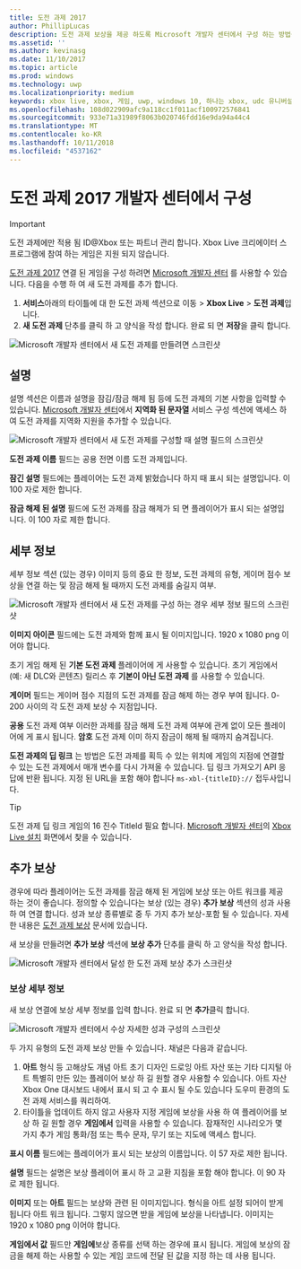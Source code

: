 ```yaml
---
title: 도전 과제 2017
author: PhillipLucas
description: 도전 과제 보상을 제공 하도록 Microsoft 개발자 센터에서 구성 하는 방법을 설명 합니다.
ms.assetid: ''
ms.author: kevinasg
ms.date: 11/10/2017
ms.topic: article
ms.prod: windows
ms.technology: uwp
ms.localizationpriority: medium
keywords: xbox live, xbox, 게임, uwp, windows 10, 하나는 xbox, udc 유니버설 개발자 센터
ms.openlocfilehash: 108d022909afc9a118cc1f011acf100972576841
ms.sourcegitcommit: 933e71a31989f8063b020746fdd16e9da94a44c4
ms.translationtype: MT
ms.contentlocale: ko-KR
ms.lasthandoff: 10/11/2018
ms.locfileid: "4537162"
---
```

# <a name="configure-achievements-2017-on-dev-center"></a>도전 과제 2017 개발자 센터에서 구성

> [!IMPORTANT]
> 도전 과제에만 적용 됨 ID@Xbox 또는 파트너 관리 합니다. Xbox Live 크리에이터 스 프로그램에 참여 하는 게임은 지원 되지 않습니다.

[도전 과제 2017](../../achievements-2017/simplified-achievements.md) 연결 된 게임을 구성 하려면 [Microsoft 개발자 센터](https://developer.microsoft.com/dashboard) 를 사용할 수 있습니다. 다음을 수행 하 여 새 도전 과제를 추가 합니다.

1. **서비스**아래의 타이틀에 대 한 도전 과제 섹션으로 이동 > **Xbox Live** > **도전 과제**입니다.
2. **새 도전 과제** 단추를 클릭 하 고 양식을 작성 합니다.  완료 되 면 **저장**을 클릭 합니다.

![Microsoft 개발자 센터에서 새 도전 과제를 만들려면 스크린샷](../../images/dev-center/achievements-1.png)

## <a name="description"></a>설명
설명 섹션은 이름과 설명을 잠김/잠금 해제 됨 등에 도전 과제의 기본 사항을 입력할 수 있습니다. [Microsoft 개발자 센터](https://developer.microsoft.com/dashboard)에서 **지역화 된 문자열** 서비스 구성 섹션에 액세스 하 여 도전 과제를 지역화 지원을 추가할 수 있습니다.

![Microsoft 개발자 센터에서 새 도전 과제를 구성할 때 설명 필드의 스크린샷](../../images/dev-center/achievements-2.png)

**도전 과제 이름** 필드는 공용 전면 이름 도전 과제입니다.

**잠긴 설명** 필드에는 플레이어는 도전 과제 밝혔습니다 하지 때 표시 되는 설명입니다. 이 100 자로 제한 합니다.

**잠금 해제 된 설명** 필드에 도전 과제를 잠금 해제가 되 면 플레이어가 표시 되는 설명입니다. 이 100 자로 제한 합니다.

## <a name="details"></a>세부 정보
세부 정보 섹션 (있는 경우) 이미지 등의 중요 한 정보, 도전 과제의 유형, 게이머 점수 보상을 연결 하는 및 잠금 해제 될 때까지 도전 과제를 숨길지 여부.

![Microsoft 개발자 센터에서 새 도전 과제를 구성 하는 경우 세부 정보 필드의 스크린샷](../../images/dev-center/achievements-3.png)

**이미지 아이콘** 필드에는 도전 과제와 함께 표시 될 이미지입니다. 1920 x 1080 png 이어야 합니다.

초기 게임 해제 된 **기본 도전 과제** 플레이어에 게 사용할 수 있습니다. 초기 게임에서 (예: 새 DLC와 콘텐츠) 릴리스 후 **기본이 아닌 도전 과제** 를 사용할 수 있습니다.

**게이머** 필드는 게이머 점수 지점의 도전 과제를 잠금 해제 하는 경우 부여 됩니다. 0-200 사이의 각 도전 과제 보상 수 지점입니다.  

**공용** 도전 과제 여부 이러한 과제를 잠금 해제 도전 과제 여부에 관계 없이 모든 플레이어에 게 표시 됩니다. **암호** 도전 과제 이미 하지 잠금이 해제 될 때까지 숨겨집니다.

**도전 과제의 딥 링크** 는 방법은 도전 과제를 획득 수 있는 위치에 게임의 지점에 연결할 수 있는 도전 과제에서 매개 변수를 다시 가져올 수 있습니다. 딥 링크 가져오기 API 응답에 반환 됩니다. 지정 된 URL을 포함 해야 합니다 `ms-xbl-{titleID}://` 접두사입니다.

> [!TIP]
> 도전 과제 딥 링크 게임의 16 진수 TitleId 필요 합니다. [Microsoft 개발자 센터](https://developer.microsoft.com/dashboard)의 [Xbox Live 설치](xbox-live-setup.md) 화면에서 찾을 수 있습니다.

## <a name="additional-rewards"></a>추가 보상
경우에 따라 플레이어는 도전 과제를 잠금 해제 된 게임에 보상 또는 아트 워크를 제공 하는 것이 좋습니다. 정의할 수 있습니다는 보상 (있는 경우) **추가 보상** 섹션의 성과 사용 하 여 연결 합니다. 성과 보상 종류별로 중 두 가지 추가 보상-포함 될 수 있습니다. 자세한 내용은 [도전 과제 보상](../../achievements-2017/achievement-rewards.md) 문서에 있습니다.

새 보상을 만들려면 **추가 보상** 섹션에 **보상 추가** 단추를 클릭 하 고 양식을 작성 합니다.

![Microsoft 개발자 센터에서 달성 한 도전 과제 보상 추가 스크린샷](../../images/dev-center/achievements-4.png)

### <a name="reward-details"></a>보상 세부 정보
새 보상 연결에 보상 세부 정보를 입력 합니다. 완료 되 면 **추가**클릭 합니다.

![Microsoft 개발자 센터에서 수상 자세한 성과 구성의 스크린샷](../../images/dev-center/achievements-5.png)

두 가지 유형의 도전 과제 보상 만들 수 있습니다. 채널은 다음과 같습니다.

1. **아트** 형식 등 고해상도 개념 아트 초기 디자인 드로잉 아트 자산 또는 기타 디지털 아트 특별히 만든 있는 플레이어 보상 하 길 원할 경우 사용할 수 있습니다. 아트 자산 Xbox One 대시보드 내에서 표시 되 고 수 표시 될 수도 있습니다 도우미 환경의 도전 과제 서비스를 쿼리하여.
2. 타이틀을 업데이트 하지 않고 사용자 지정 게임에 보상을 사용 하 여 플레이어를 보상 하 길 원할 경우 **게임에서** 입력을 사용할 수 있습니다. 잠재적인 시나리오가 몇 가지 추가 게임 통화/점 또는 특수 문자, 무기 또는 지도에 액세스 합니다.

**표시 이름** 필드에는 플레이어가 표시 되는 보상의 이름입니다. 이 57 자로 제한 됩니다.

**설명** 필드는 설명은 보상 플레이어 표시 하 고 교환 지침을 포함 해야 합니다. 이 90 자로 제한 됩니다.

**이미지** 또는 **아트** 필드는 보상와 관련 된 이미지입니다. 형식을 아트 설정 되어이 받게 됩니다 아트 워크 됩니다. 그렇지 않으면 받을 게임에 보상을 나타냅니다. 이미지는 1920 x 1080 png 이어야 합니다.

**게임에서 값** 필드만 **게임에**보상 종류를 선택 하는 경우에 표시 됩니다. 게임에 보상의 잠금을 해제 하는 사용할 수 있는 게임 코드에 전달 된 값을 지정 하는 데 사용 됩니다.
